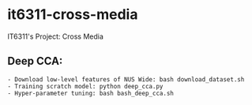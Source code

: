 # it6311-cross-media
IT6311's Project: Cross Media

## Deep CCA:
	- Download low-level features of NUS Wide: bash download_dataset.sh
	- Training scratch model: python deep_cca.py
	- Hyper-parameter tuning: bash bash_deep_cca.sh